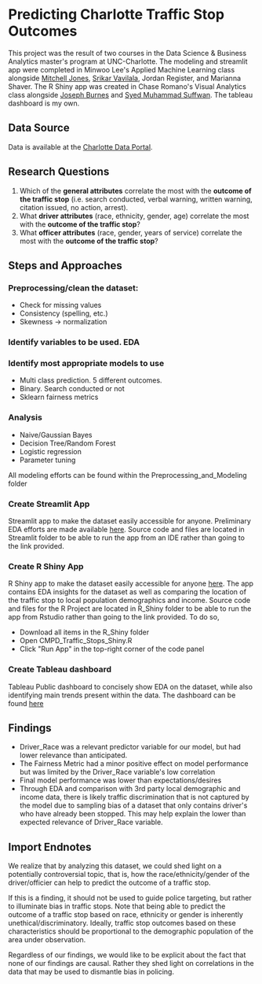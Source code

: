 # Predicting Charlotte Traffic Stop Outcomes
This project was the result of two courses in the Data Science & Business Analytics master's program at UNC-Charlotte. The modeling and streamlit app were completed in Minwoo Lee's Applied Machine Learning class alongside [Mitchell Jones](https://github.com/mitchell-jones), [Srikar Vavilala](https://github.com/SrikarVavilala), Jordan Register, and Marianna Shaver. The R Shiny app was created in Chase Romano's Visual Analytics class alongside [Joseph Burnes](https://github.com/joeburns91) and [Syed Muhammad Suffwan](https://github.com/ss03516). The tableau dashboard is my own.

## Data Source
Data is available at the [Charlotte Data Portal](https://data.charlottenc.gov/datasets/officer-traffic-stops/explore).

## Research Questions
1. Which of the **general attributes** correlate the most with the **outcome of the traffic stop** (i.e. search conducted, verbal warning, written warning, citation issued, no action, arrest).
2. What **driver attributes** (race, ethnicity, gender, age) correlate the most with the **outcome of the traffic stop**?
3. What **officer attributes** (race, gender, years of service) correlate the most with the **outcome of the traffic stop**?

## Steps and Approaches
### Preprocessing/clean the dataset: 
- Check for missing values
- Consistency (spelling, etc.)
- Skewness → normalization
### Identify variables to be used. EDA
### Identify most appropriate models to use
- Multi class prediction. 5 different outcomes.
- Binary. Search conducted or not
- Sklearn fairness metrics
### Analysis
- Naive/Gaussian Bayes
- Decision Tree/Random Forest
- Logistic regression
- Parameter tuning

All modeling efforts can be found within the Preprocessing_and_Modeling folder

### Create Streamlit App
Streamlit app to make the dataset easily accessible for anyone. Preliminary EDA efforts are made available [here](https://share.streamlit.io/hrgrafton92/cmpd_traffic_stops/main/Streamlit/CMPD_Traffic_Stops.py). Source code and files are located in Streamlit folder to be able to run the app from an IDE rather than going to the link provided.

### Create R Shiny App
R Shiny app to make the dataset easily accessible for anyone [here](https://grafton-shiny.shinyapps.io/CMPD_Traffic_Stops_Final/). The app contains EDA insights for the dataset as well as comparing the location of the traffic stop to local population demographics and income. Source code and files for the R Project are located in R_Shiny folder to be able to run the app from Rstudio rather than going to the link provided. To do so,
- Download all items in the R_Shiny folder
- Open CMPD_Traffic_Stops_Shiny.R
- Click "Run App" in the top-right corner of the code panel

### Create Tableau dashboard
Tableau Public dashboard to concisely show EDA on the dataset, while also identifying main trends present within the data. The dashboard can be found [here](https://public.tableau.com/app/profile/harley.grafton2858/viz/CMPDTrafficStops/HomeDashboard)


## Findings
- Driver_Race was a relevant predictor variable for our model, but had lower relevance than anticipated.
- The Fairness Metric had a minor positive effect on model performance but was limited by the Driver_Race variable's low correlation
- Final model performance was lower than expectations/desires
- Through EDA and comparison with 3rd party local demographic and income data, there is likely traffic discrimination that is not captured by the model due to sampling bias of a dataset that only contains driver's who have already been stopped. This may help explain the lower than expected relevance of Driver_Race variable.

## Import Endnotes
We realize that by analyzing this dataset, we could shed light on a potentially controversial topic, that is, how the race/ethnicity/gender of the driver/officier can help to predict the outcome of a traffic stop. 

If this is a finding, it should not be used to guide police targeting, but rather to illuminate bias in traffic stops.  Note that being able to predict the outcome of a traffic stop based on race, ethnicity or gender is inherently unethical/discriminatory. Ideally, traffic stop outcomes based on these characteristics should be proportional to the demographic population of the area under observation.  

Regardless of our findings, we would like to be explicit about the fact that none of our findings are causal. Rather they shed light on correlations in the data that may be used to dismantle bias in policing. 
